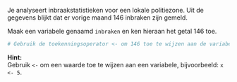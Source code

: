 Je analyseert inbraakstatistieken voor een lokale politiezone. Uit de gegevens blijkt dat er vorige maand 146 inbraken zijn gemeld.

Maak een variabele genaamd `inbraken` en ken hieraan het getal 146 toe.

```R
# Gebruik de toekenningsoperator <- om 146 toe te wijzen aan de variabele inbraken
```

**Hint:**  
Gebruik `<-` om een waarde toe te wijzen aan een variabele, bijvoorbeeld: `x <- 5`.
